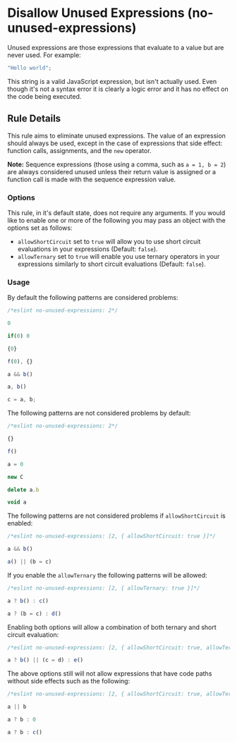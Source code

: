 # Disallow Unused Expressions (no-unused-expressions)

Unused expressions are those expressions that evaluate to a value but are never used. For example:

```js
"Hello world";
```

This string is a valid JavaScript expression, but isn't actually used. Even though it's not a syntax error it is clearly a logic error and it has no effect on the code being executed.

## Rule Details

This rule aims to eliminate unused expressions. The value of an expression should always be used, except in the case of expressions that side effect: function calls, assignments, and the `new` operator.

**Note:** Sequence expressions (those using a comma, such as `a = 1, b = 2`) are always considered unused unless their return value is assigned or a function call is made with the sequence expression value.

### Options

This rule, in it's default state, does not require any arguments. If you would like to enable one or more of the following you may pass an object with the options set as follows:

* `allowShortCircuit` set to `true` will allow you to use short circuit evaluations in your expressions (Default: `false`).
* `allowTernary` set to `true` will enable you use ternary operators in your expressions similarly to short circuit evaluations (Default: `false`).

### Usage

By default the following patterns are considered problems:

```js
/*eslint no-unused-expressions: 2*/

0

if(0) 0

{0}

f(0), {}

a && b()

a, b()

c = a, b;
```

The following patterns are not considered problems by default:

```js
/*eslint no-unused-expressions: 2*/

{}

f()

a = 0

new C

delete a.b

void a
```

The following patterns are not considered problems if `allowShortCircuit` is enabled:

```js
/*eslint no-unused-expressions: [2, { allowShortCircuit: true }]*/

a && b()

a() || (b = c)
```

If you enable the `allowTernary` the following patterns will be allowed:

```js
/*eslint no-unused-expressions: [2, { allowTernary: true }]*/

a ? b() : c()

a ? (b = c) : d()
```

Enabling both options will allow a combination of both ternary and short circuit evaluation:

```js
/*eslint no-unused-expressions: [2, { allowShortCircuit: true, allowTernary: true }]*/

a ? b() || (c = d) : e()
```

The above options still will not allow expressions that have code paths without side effects such as the following:

```js
/*eslint no-unused-expressions: [2, { allowShortCircuit: true, allowTernary: true }]*/

a || b

a ? b : 0

a ? b : c()
```
